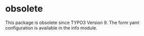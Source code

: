 # obsolete

This package is obsolete since TYPO3 Version 9. The form yaml configuration is available in the info module.
